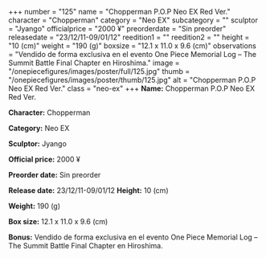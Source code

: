 +++
number = "125"
name = "Chopperman P.O.P Neo EX Red Ver."
character = "Chopperman"
category = "Neo EX"
subcategory = ""
sculptor = "Jyango"
officialprice = "2000 ¥"
preorderdate = "Sin preorder"
releasedate = "23/12/11-09/01/12"
reedition1 = ""
reedition2 = ""
height = "10 (cm)"
weight = "190 (g)"
boxsize = "12.1 x 11.0 x 9.6 (cm)"
observations = "Vendido de forma exclusiva en el evento One Piece Memorial Log – The Summit Battle Final Chapter en Hiroshima."
image = "/onepiecefigures/images/poster/full/125.jpg"
thumb = "/onepiecefigures/images/poster/thumb/125.jpg"
alt = "Chopperman P.O.P Neo EX Red Ver."
class = "neo-ex"
+++
**Name:** Chopperman P.O.P Neo EX Red Ver.

**Character:** Chopperman

**Category:** Neo EX 

**Sculptor:** Jyango

**Official price:** 2000 ¥

**Preorder date:** Sin preorder

**Release date:** 23/12/11-09/01/12
**Height:** 10 (cm)

**Weight:** 190 (g)

**Box size:** 12.1 x 11.0 x 9.6 (cm)

**Bonus:** Vendido de forma exclusiva en el evento One Piece Memorial Log – The Summit Battle Final Chapter en Hiroshima.
